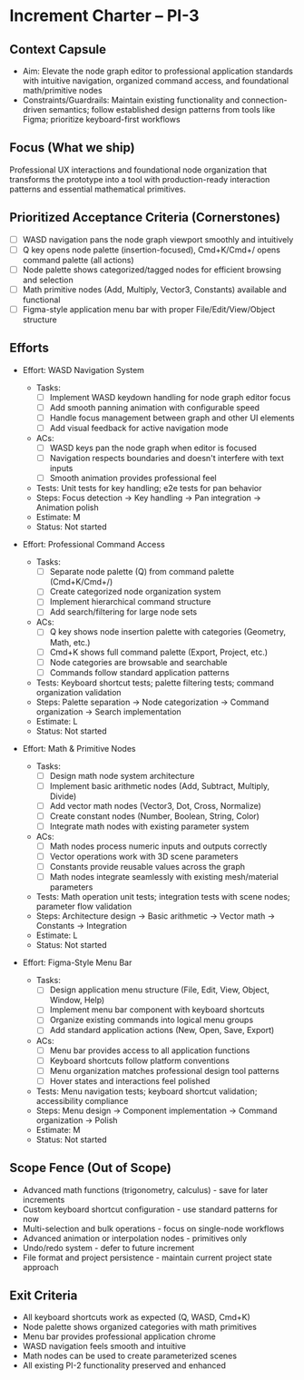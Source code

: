 # Increment Charter – PI-3

## Context Capsule

- Aim: Elevate the node graph editor to professional application standards with intuitive navigation, organized command access, and foundational math/primitive nodes
- Constraints/Guardrails: Maintain existing functionality and connection-driven semantics; follow established design patterns from tools like Figma; prioritize keyboard-first workflows

## Focus (What we ship)

Professional UX interactions and foundational node organization that transforms the prototype into a tool with production-ready interaction patterns and essential mathematical primitives.

## Prioritized Acceptance Criteria (Cornerstones)

- [ ] WASD navigation pans the node graph viewport smoothly and intuitively
- [ ] Q key opens node palette (insertion-focused), Cmd+K/Cmd+/ opens command palette (all actions)
- [ ] Node palette shows categorized/tagged nodes for efficient browsing and selection
- [ ] Math primitive nodes (Add, Multiply, Vector3, Constants) available and functional
- [ ] Figma-style application menu bar with proper File/Edit/View/Object structure

## Efforts

- Effort: WASD Navigation System

  - Tasks:
    - [ ] Implement WASD keydown handling for node graph editor focus
    - [ ] Add smooth panning animation with configurable speed
    - [ ] Handle focus management between graph and other UI elements
    - [ ] Add visual feedback for active navigation mode
  - ACs:
    - [ ] WASD keys pan the node graph when editor is focused
    - [ ] Navigation respects boundaries and doesn't interfere with text inputs
    - [ ] Smooth animation provides professional feel
  - Tests: Unit tests for key handling; e2e tests for pan behavior
  - Steps: Focus detection → Key handling → Pan integration → Animation polish
  - Estimate: M
  - Status: Not started

- Effort: Professional Command Access

  - Tasks:
    - [ ] Separate node palette (Q) from command palette (Cmd+K/Cmd+/)
    - [ ] Create categorized node organization system
    - [ ] Implement hierarchical command structure
    - [ ] Add search/filtering for large node sets
  - ACs:
    - [ ] Q key shows node insertion palette with categories (Geometry, Math, etc.)
    - [ ] Cmd+K shows full command palette (Export, Project, etc.)
    - [ ] Node categories are browsable and searchable
    - [ ] Commands follow standard application patterns
  - Tests: Keyboard shortcut tests; palette filtering tests; command organization validation
  - Steps: Palette separation → Node categorization → Command organization → Search implementation
  - Estimate: L
  - Status: Not started

- Effort: Math & Primitive Nodes

  - Tasks:
    - [ ] Design math node system architecture
    - [ ] Implement basic arithmetic nodes (Add, Subtract, Multiply, Divide)
    - [ ] Add vector math nodes (Vector3, Dot, Cross, Normalize)
    - [ ] Create constant nodes (Number, Boolean, String, Color)
    - [ ] Integrate math nodes with existing parameter system
  - ACs:
    - [ ] Math nodes process numeric inputs and outputs correctly
    - [ ] Vector operations work with 3D scene parameters
    - [ ] Constants provide reusable values across the graph
    - [ ] Math nodes integrate seamlessly with existing mesh/material parameters
  - Tests: Math operation unit tests; integration tests with scene nodes; parameter flow validation
  - Steps: Architecture design → Basic arithmetic → Vector math → Constants → Integration
  - Estimate: L
  - Status: Not started

- Effort: Figma-Style Menu Bar
  - Tasks:
    - [ ] Design application menu structure (File, Edit, View, Object, Window, Help)
    - [ ] Implement menu bar component with keyboard shortcuts
    - [ ] Organize existing commands into logical menu groups
    - [ ] Add standard application actions (New, Open, Save, Export)
  - ACs:
    - [ ] Menu bar provides access to all application functions
    - [ ] Keyboard shortcuts follow platform conventions
    - [ ] Menu organization matches professional design tool patterns
    - [ ] Hover states and interactions feel polished
  - Tests: Menu navigation tests; keyboard shortcut validation; accessibility compliance
  - Steps: Menu design → Component implementation → Command organization → Polish
  - Estimate: M
  - Status: Not started

## Scope Fence (Out of Scope)

- Advanced math functions (trigonometry, calculus) - save for later increments
- Custom keyboard shortcut configuration - use standard patterns for now
- Multi-selection and bulk operations - focus on single-node workflows
- Advanced animation or interpolation nodes - primitives only
- Undo/redo system - defer to future increment
- File format and project persistence - maintain current project state approach

## Exit Criteria

- All keyboard shortcuts work as expected (Q, WASD, Cmd+K)
- Node palette shows organized categories with math primitives
- Menu bar provides professional application chrome
- WASD navigation feels smooth and intuitive
- Math nodes can be used to create parameterized scenes
- All existing PI-2 functionality preserved and enhanced
